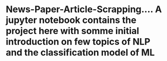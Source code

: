 # News-Paper-Article-Scrapping.... A jupyter notebook contains the project here with somme initial introduction on few topics of NLP and the classification model of ML
